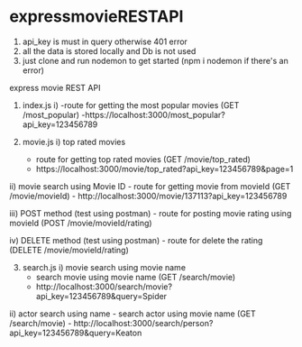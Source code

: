 # expressmovieRESTAPI

1) api_key is must in query otherwise 401 error
2) all the data is stored locally and Db is not used
3) just clone and run nodemon to get started (npm i nodemon if there's an error)

express movie REST API
   1) index.js
    i) -route for getting the most popular movies (GET /most_popular)
       -https://localhost:3000/most_popular?api_key=123456789 

   2) movie.js
    i) top rated movies
       - route for getting top rated movies (GET /movie/top_rated)
       - https://localhost:3000/movie/top_rated?api_key=123456789&page=1
        
   ii) movie search using Movie ID
       - route for getting movie from movieId (GET /movie/movieId)
       - http://localhost:3000/movie/137113?api_key=123456789
      
   iii) POST method (test using postman)
      - route for posting movie rating using movieId (POST /movie/movieId/rating)
  
   iv) DELETE method (test using postman)
      - route for delete the rating (DELETE /movie/movieId/rating)
      
   3) search.js
    i) movie search using movie name
      - search movie using movie name (GET /search/movie)
      - http://localhost:3000/search/movie?api_key=123456789&query=Spider

   ii) actor search using name
      - search actor using movie name (GET /search/movie)
      - http://localhost:3000/search/person?api_key=123456789&query=Keaton
